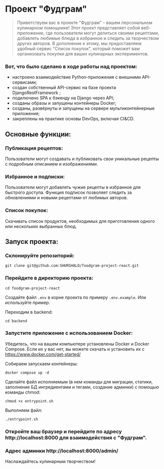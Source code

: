 # Проект "Фудграм"

> Приветствуем вас в проекте "Фудграм" - вашем персональном кулинарном помощнике! Этот проект представляет собой веб-приложение, где пользователи могут делиться своими рецептами, добавлять любимые блюда в избранное и следить за творчеством других авторов. В дополнение к этому, мы предоставляем удобный сервис "Список покупок", который поможет вам организовать покупки для ваших кулинарных экспериментов.


### Вот, что было сделано в ходе работы над проектом:

- настроено взаимодействие Python-приложения с внешними API-сервисами;
- создан собственный API-сервис на базе проекта DjangoRestFramework ;
- подключено SPA к бэкенду на Django через API;
- созданы образы и запущены контейнеры Docker;
- созданы, развёрнуты и запущены на сервере мультиконтейнерные приложения;
- закреплены на практике основы DevOps, включая CI&CD.


## Основные функции:

### Публикация рецептов:
Пользователи могут создавать и публиковать свои уникальные рецепты с подробным описанием и изображениями.

### Избранное и подписки:
Пользователи могут добавлять чужие рецепты в избранное для быстрого доступа.
Функция подписок позволяет следить за обновлениями и новыми рецептами от любимых авторов.

### Список покупок:
Скачивать список продуктов, необходимых для приготовления одного или нескольких выбранных блюд.

## Запуск проекта:

### Склонируйте репозиторий:
```
git clone git@github.com:SHURSHALO/foodgram-project-react.git
```

### Перейдите в директорию проекта:
```
cd foodgram-project-react
```
Создайте файл ```.env``` в корне проекта по примеру ```.env.example```. Или используйте пример.

Переходим в backend:
```
cd backend
```

### Запустите приложение с использованием Docker:
Убедитесь, что на вашем компьютере установлены Docker и Docker Compose. Если их у вас нет, вы можете скачать и установить их с https://www.docker.com/get-started/

Собираем запускаем контейнеры:

```
docker compose up -d
```
Сделайте файл исполняемым (в нем команды для миграции, статики, заполнение БД ингредиентами и тегами, создание админки) с помощью команды chmod:
```
chmod +x entrypoint.sh
```
Выполняем файл:
```
./entrypoint.sh
```

### Откройте ваш браузер и перейдите по адресу http://localhost:8000 для взаимодействия с "Фудграм".
### Адрес админки http://localhost:8000/admin/

Наслаждайтесь кулинарным творчеством!

